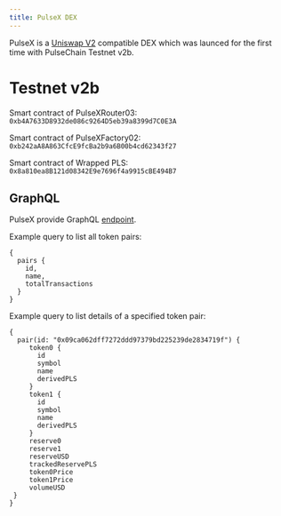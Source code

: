 ```yaml
---
title: PulseX DEX
---
```


PulseX is a [Uniswap V2](https://docs.uniswap.org/protocol/V2/introduction) compatible DEX which was launced for the first time with PulseChain Testnet v2b.

# Testnet v2b
Smart contract of PulseXRouter03: `0xb4A7633D8932de086c9264D5eb39a8399d7C0E3A`

Smart contract of PulseXFactory02: `0xb242aA8A863CfcE9fcBa2b9a6B00b4cd62343f27`

Smart contract of Wrapped PLS: `0x8a810ea8B121d08342E9e7696f4a9915cBE494B7`

## GraphQL
PulseX provide GraphQL [endpoint](https://graph.v2b.testnet.pulsechain.com/subgraphs/name/pulsechain/pulsex).

Example query to list all token pairs:
```
{
  pairs {
    id,
    name,
    totalTransactions
  }
}
```

Example query to list details of a specified token pair:
```
{
  pair(id: "0x09ca062dff7272ddd97379bd225239de2834719f") {
     token0 {
       id
       symbol
       name
       derivedPLS
     }
     token1 {
       id
       symbol
       name
       derivedPLS
     }
     reserve0
     reserve1
     reserveUSD
     trackedReservePLS
     token0Price
     token1Price
     volumeUSD
 }
}
```
